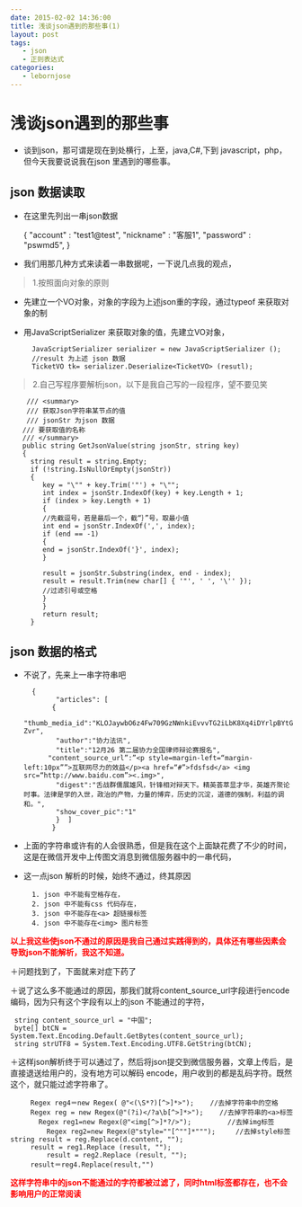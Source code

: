 ```yaml
---
date: 2015-02-02 14:36:00
title: 浅谈json遇到的那些事(1)
layout: post
tags:
   - json
   - 正则表达式
categories:
   - lebornjose
---
```



# 浅谈json遇到的那些事

+ 谈到json，那可谓是现在到处横行，上至，java,C#,下到 javascript，php，但今天我要说说我在json 里遇到的哪些事。

## json 数据读取

+ 在这里先列出一串json数据

     {
       "account" : "test1@test",
       "nickname" : "客服1",
       "password" : "pswmd5",
      }
+ 我们用那几种方式来读着一串数据呢，一下说几点我的观点，

> 1.按照面向对象的原则
+ 先建立一个VO对象，对象的字段为上述json重的字段，通过typeof 来获取对象的制
+ 用JavaScriptSerializer 来获取对象的值，先建立VO对象，

        JavaScriptSerializer serializer = new JavaScriptSerializer ();
        //result 为上述 json 数据
        TicketVO tk= serializer.Deserialize<TicketVO> (resutl);
> 2.自己写程序要解析json，以下是我自己写的一段程序，望不要见笑

        /// <summary>
        /// 获取Json字符串某节点的值
        /// jsonStr 为json 数据
       /// 要获取值的名称
       /// </summary>
       public string GetJsonValue(string jsonStr, string key)
       {
         string result = string.Empty;
         if (!string.IsNullOrEmpty(jsonStr))
         {
            key = "\"" + key.Trim('"') + "\"";
            int index = jsonStr.IndexOf(key) + key.Length + 1;
            if (index > key.Length + 1)
            {
            //先截逗号，若是最后一个，截“｝”号，取最小值
            int end = jsonStr.IndexOf(',', index);
            if (end == -1)
            {
            end = jsonStr.IndexOf('}', index);
            }

            result = jsonStr.Substring(index, end - index);
            result = result.Trim(new char[] { '"', ' ', '\'' });
            //过滤引号或空格
            }
            }
            return result;
         }
## json 数据的格式
 
+ 不说了，先来上一串字符串吧

        { 
              "articles": [ 
             { 
            "thumb_media_id":"KLOJaywbO6z4Fw709GzNWnkiEvvvTG2iLbK8Xq4iDYrlpBYtGHAPR6jlKEyA-Zvr", 
              "author":"协力法讯",
              "title":"12月26 第二届协力全国律师辩论赛报名", 
            "content_source_url”:”<p style=margin-left=“margin-left:10px””>互联网尽力的效益</p><a href=“#”>fdsfsd</a> <img src=“http://www.baidu.com”><.img>", 
              "digest":"舌战群儒展雄风，针锋相对辩天下。精英荟萃显才华，英雄齐聚论时事。法律是学的入世，政治的产物，力量的博弈，历史的沉淀，道德的强制，利益的调和。",
              "show_cover_pic":"1" 
              }  ] 
             } 
+ 上面的字符串或许有的人会很熟悉，但是我在这个上面缺花费了不少的时间，这是在微信开发中上传图文消息到微信服务器中的一串代码， 
+ 这一点json 解析的时候，始终不通过，终其原因

        1. json 中不能有空格存在，
        2. json 中不能有css 代码存在，
        3. json 中不能存在<a> 超链接标签
        4. json 中不能存在<img> 图片标签
<p style="color:red;font-weight:bold">以上我这些使json不通过的原因是我自己通过实践得到的，具体还有哪些因素会导致json不能解析，我这不知道。</p>
   
＋问题找到了，下面就来对症下药了

＋说了这么多不能通过的原因，那我们就将content_source_url字段进行encode 编码，因为只有这个字段有以上的json 不能通过的字符，

     string content_source_url = "中国";
     byte[] btCN = System.Text.Encoding.Default.GetBytes(content_source_url);
     string strUTF8 = System.Text.Encoding.UTF8.GetString(btCN);

＋这样json解析终于可以通过了，然后将json提交到微信服务器，文章上传后，是直接退送给用户的，没有地方可以解码 encode，用户收到的都是乱码字符。既然这个，就只能过滤字符串了。
         
         Regex reg4＝new Regex( @"<(\S*?)[^>]*>");    //去掉字符串中的空格
         Regex reg = new Regex(@"(?i)</?a\b[^>]*>");    //去掉字符串的<a>标签
	       Regex reg1=new Regex(@"<img[^>]*?/>");         //去掉img标签
		     Regex reg2=new Regex(@"style=""[^""]*""");     //去掉style标签       string result = reg.Replace(d.content, "");
         result = reg1.Replace (result, "");
		     result = reg2.Replace (result, "");
         result＝reg4.Replace(result,"")
        

<p style="color:red;font-weight:bold">这样字符串中的json不能通过的字符都被过滤了，同时html标签都存在，也不会影响用户的正常阅读</p>
    
